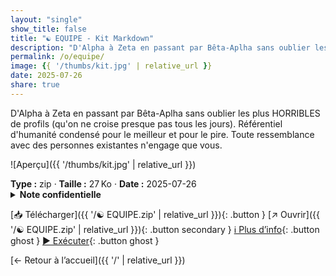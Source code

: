 ```yaml
---
layout: "single"
show_title: false
title: "☯ EQUIPE - Kit Markdown"
description: "D'Alpha à Zeta en passant par Bêta-Aplha sans oublier les plus HORRIBLES de profils (qu'on ne croise presque pas tous les jours). Référentiel d'humanité condensé pour le meilleur et pour le pire. Toute ressemblance avec des personnes existantes n'engage que vous."
permalink: /o/equipe/
image: {{ '/thumbs/kit.jpg' | relative_url }}
date: 2025-07-26
share: true
---
```



D'Alpha à Zeta en passant par Bêta-Aplha sans oublier les plus HORRIBLES de profils (qu'on ne croise presque pas tous les jours). Référentiel d'humanité condensé pour le meilleur et pour le pire. Toute ressemblance avec des personnes existantes n'engage que vous.

![Aperçu]({{ '/thumbs/kit.jpg' | relative_url }})

<div class="info-box"><strong>Type :</strong> zip · <strong>Taille :</strong> 27 Ko · <strong>Date :</strong> 2025-07-26</div>

<details class="notice notice--warning"><summary><strong>Note confidentielle</strong></summary><p>Mot de passe : batman1234</p></details>

[📥 Télécharger]({{ '/☯ EQUIPE.zip' | relative_url }}){: .button }
[↗ Ouvrir]({{ '/☯ EQUIPE.zip' | relative_url }}){: .button secondary }
[ℹ️ Plus d’info](https://publish.obsidian.md/ouaisfieu/%E2%96%B6+NOS+KITS+%E2%97%80/Kits){: .button ghost }
[▶️ Exécuter](https://publish.obsidian.md/ouaisfieu/%E2%96%B6+NOS+KITS+%E2%97%80/Kits){: .button ghost }

[← Retour à l’accueil]({{ '/' | relative_url }})
